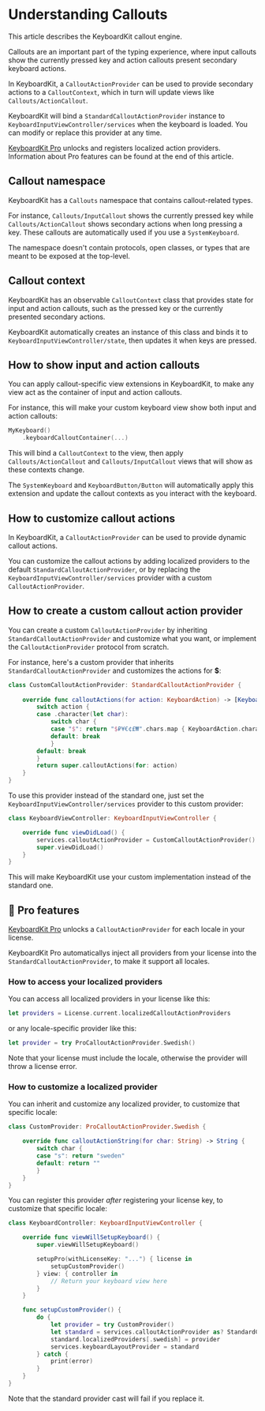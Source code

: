 # Understanding Callouts

This article describes the KeyboardKit callout engine.

Callouts are an important part of the typing experience, where input callouts show the currently pressed key and action callouts present secondary keyboard actions.

In KeyboardKit, a ``CalloutActionProvider`` can be used to provide secondary actions to a ``CalloutContext``, which in turn will update views like ``Callouts/ActionCallout``.

KeyboardKit will bind a ``StandardCalloutActionProvider`` instance to ``KeyboardInputViewController/services`` when the keyboard is loaded. You can modify or replace this provider at any time.

[KeyboardKit Pro][Pro] unlocks and registers localized action providers. Information about Pro features can be found at the end of this article.



## Callout namespace

KeyboardKit has a ``Callouts`` namespace that contains callout-related types.

For instance, ``Callouts/InputCallout`` shows the currently pressed key while ``Callouts/ActionCallout`` shows secondary actions when long pressing a key. These callouts are automatically used if you use a ``SystemKeyboard``.

The namespace doesn't contain protocols, open classes, or types that are meant to be exposed at the top-level.



## Callout context

KeyboardKit has an observable ``CalloutContext`` class that provides state for input and action callouts, such as the pressed key or the currently presented secondary actions.

KeyboardKit automatically creates an instance of this class and binds it to ``KeyboardInputViewController/state``, then updates it when keys are pressed.



## How to show input and action callouts

You can apply callout-specific view extensions in KeyboardKit, to make any view act as the container of input and action callouts. 

For instance, this will make your custom keyboard view show both input and action callouts:

```swift
MyKeyboard()
    .keyboardCalloutContainer(...)
```

This will bind a ``CalloutContext`` to the view, then apply ``Callouts/ActionCallout`` and ``Callouts/InputCallout`` views that will show as these contexts change. 

The ``SystemKeyboard`` and ``KeyboardButton/Button`` will automatically apply this extension and update the callout contexts as you interact with the keyboard.



## How to customize callout actions

In KeyboardKit, a ``CalloutActionProvider`` can be used to provide dynamic callout actions.

You can customize the callout actions by adding localized providers to the default ``StandardCalloutActionProvider``, or by replacing the ``KeyboardInputViewController/services`` provider with a custom ``CalloutActionProvider``.



## How to create a custom callout action provider

You can create a custom ``CalloutActionProvider`` by inheriting ``StandardCalloutActionProvider`` and customize what you want, or implement the ``CalloutActionProvider`` protocol from scratch.

For instance, here's a custom provider that inherits ``StandardCalloutActionProvider`` and customizes the actions for **$**:

```swift
class CustomCalloutActionProvider: StandardCalloutActionProvider {
    
    override func calloutActions(for action: KeyboardAction) -> [KeyboardAction] {
        switch action {
        case .character(let char):
            switch char {
            case "$": return "$₽¥€¢£₩".chars.map { KeyboardAction.character($0) }
            default: break
            }
        default: break
        }
        return super.calloutActions(for: action)
    }
}
```

To use this provider instead of the standard one, just set the ``KeyboardInputViewController/services`` provider to this custom provider:

```swift
class KeyboardViewController: KeyboardInputViewController {

    override func viewDidLoad() {
        services.calloutActionProvider = CustomCalloutActionProvider()
        super.viewDidLoad()
    }
}
```

This will make KeyboardKit use your custom implementation instead of the standard one.



## 👑 Pro features

[KeyboardKit Pro][Pro] unlocks a ``CalloutActionProvider`` for each locale in your license.

KeyboardKit Pro automaticallys inject all providers from your license into the ``StandardCalloutActionProvider``, to make it support all locales.


### How to access your localized providers

You can access all localized providers in your license like this:

```swift
let providers = License.current.localizedCalloutActionProviders
```

or any locale-specific provider like this:

```swift
let provider = try ProCalloutActionProvider.Swedish()
```

Note that your license must include the locale, otherwise the provider will throw a license error.


### How to customize a localized provider

You can inherit and customize any localized provider, to customize that specific locale:

```swift
class CustomProvider: ProCalloutActionProvider.Swedish {

    override func calloutActionString(for char: String) -> String {
        switch char {
        case "s": return "sweden"
        default: return ""
        }
    }
}
```

You can register this provider *after* registering your license key, to customize that specific locale:

```swift
class KeyboardController: KeyboardInputViewController {

    override func viewWillSetupKeyboard() {
        super.viewWillSetupKeyboard()

        setupPro(withLicenseKey: "...") { license in
            setupCustomProvider()
        } view: { controller in
            // Return your keyboard view here
        }
    }

    func setupCustomProvider() {
        do {
            let provider = try CustomProvider()
            let standard = services.calloutActionProvider as? StandardCalloutActionProvider
            standard.localizedProviders[.swedish] = provider
            services.keyboardLayoutProvider = standard
        } catch {
            print(error)
        }
    }
}
```

Note that the standard provider cast will fail if you replace it.



[Pro]: https://github.com/KeyboardKit/KeyboardKitPro
